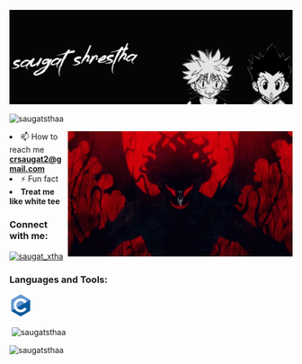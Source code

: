 
![MasterHead](https://github.com/SaugatSthaa/SaugatSthaa/blob/main/tumblr_e7ddefbe4bd3156f044294a7a86a7e5b_c5ee121c_1280.jpg)
<p align="left"> <img src="https://komarev.com/ghpvc/?username=saugatsthaa&label=Profile%20views&color=0e75b6&style=flat" alt="saugatsthaa" /> </p>
<img align="right" alt="Coding" width="400" src="https://github.com/SaugatSthaa/SaugatSthaa/blob/main/0933dff960df6245c00323ecd9e01afa.gif")

- 📫 How to reach me **crsaugat2@gmail.com**
- ⚡ Fun fact 
-  **Treat me like white tee**

<h3 align="left">Connect with me:</h3>
<p align="left">
<a href="https://instagram.com/saugat_xtha" target="blank"><img align="center" src="https://raw.githubusercontent.com/rahuldkjain/github-profile-readme-generator/master/src/images/icons/Social/instagram.svg" alt="saugat_xtha" height="30" width="40" /></a>
</p>

<h3 align="left">Languages and Tools:</h3>
<p align="left"> <a href="https://www.cprogramming.com/" target="_blank" rel="noreferrer"> <img src="https://raw.githubusercontent.com/devicons/devicon/master/icons/c/c-original.svg" alt="c" width="40" height="40"/> </a> </p>

<p>&nbsp;<img align="center" src="https://github-readme-stats.vercel.app/api?username=saugatsthaa&show_icons=true&locale=en" alt="saugatsthaa" /></p>

<p><img align="center" src="https://github-readme-streak-stats.herokuapp.com/?user=saugatsthaa&" alt="saugatsthaa" /></p>
